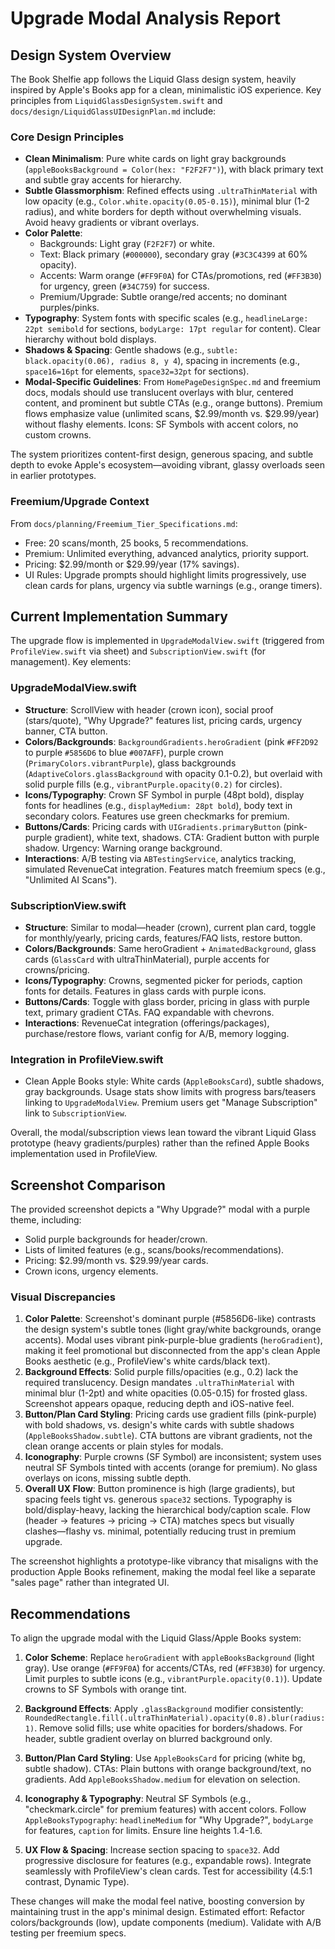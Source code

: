 # Upgrade Modal Analysis Report

## Design System Overview

The Book Shelfie app follows the Liquid Glass design system, heavily inspired by Apple's Books app for a clean, minimalistic iOS experience. Key principles from `LiquidGlassDesignSystem.swift` and `docs/design/LiquidGlassUIDesignPlan.md` include:

### Core Design Principles
- **Clean Minimalism**: Pure white cards on light gray backgrounds (`appleBooksBackground = Color(hex: "F2F2F7")`), with black primary text and subtle gray accents for hierarchy.
- **Subtle Glassmorphism**: Refined effects using `.ultraThinMaterial` with low opacity (e.g., `Color.white.opacity(0.05-0.15)`), minimal blur (1-2 radius), and white borders for depth without overwhelming visuals. Avoid heavy gradients or vibrant overlays.
- **Color Palette**:
  - Backgrounds: Light gray (`F2F2F7`) or white.
  - Text: Black primary (`#000000`), secondary gray (`#3C3C4399` at 60% opacity).
  - Accents: Warm orange (`#FF9F0A`) for CTAs/promotions, red (`#FF3B30`) for urgency, green (`#34C759`) for success.
  - Premium/Upgrade: Subtle orange/red accents; no dominant purples/pinks.
- **Typography**: System fonts with specific scales (e.g., `headlineLarge: 22pt semibold` for sections, `bodyLarge: 17pt regular` for content). Clear hierarchy without bold displays.
- **Shadows & Spacing**: Gentle shadows (e.g., `subtle: black.opacity(0.06), radius 8, y 4`), spacing in increments (e.g., `space16=16pt` for elements, `space32=32pt` for sections).
- **Modal-Specific Guidelines**: From `HomePageDesignSpec.md` and freemium docs, modals should use translucent overlays with blur, centered content, and prominent but subtle CTAs (e.g., orange buttons). Premium flows emphasize value (unlimited scans, $2.99/month vs. $29.99/year) without flashy elements. Icons: SF Symbols with accent colors, no custom crowns.

The system prioritizes content-first design, generous spacing, and subtle depth to evoke Apple's ecosystem—avoiding vibrant, glassy overloads seen in earlier prototypes.

### Freemium/Upgrade Context
From `docs/planning/Freemium_Tier_Specifications.md`:
- Free: 20 scans/month, 25 books, 5 recommendations.
- Premium: Unlimited everything, advanced analytics, priority support.
- Pricing: $2.99/month or $29.99/year (17% savings).
- UI Rules: Upgrade prompts should highlight limits progressively, use clean cards for plans, urgency via subtle warnings (e.g., orange timers).

## Current Implementation Summary

The upgrade flow is implemented in `UpgradeModalView.swift` (triggered from `ProfileView.swift` via sheet) and `SubscriptionView.swift` (for management). Key elements:

### UpgradeModalView.swift
- **Structure**: ScrollView with header (crown icon), social proof (stars/quote), "Why Upgrade?" features list, pricing cards, urgency banner, CTA button.
- **Colors/Backgrounds**: `BackgroundGradients.heroGradient` (pink `#FF2D92` to purple `#5856D6` to blue `#007AFF`), purple crown (`PrimaryColors.vibrantPurple`), glass backgrounds (`AdaptiveColors.glassBackground` with opacity 0.1-0.2), but overlaid with solid purple fills (e.g., `vibrantPurple.opacity(0.2)` for circles).
- **Icons/Typography**: Crown SF Symbol in purple (48pt bold), display fonts for headlines (e.g., `displayMedium: 28pt bold`), body text in secondary colors. Features use green checkmarks for premium.
- **Buttons/Cards**: Pricing cards with `UIGradients.primaryButton` (pink-purple gradient), white text, shadows. CTA: Gradient button with purple shadow. Urgency: Warning orange background.
- **Interactions**: A/B testing via `ABTestingService`, analytics tracking, simulated RevenueCat integration. Features match freemium specs (e.g., "Unlimited AI Scans").

### SubscriptionView.swift
- **Structure**: Similar to modal—header (crown), current plan card, toggle for monthly/yearly, pricing cards, features/FAQ lists, restore button.
- **Colors/Backgrounds**: Same heroGradient + `AnimatedBackground`, glass cards (`GlassCard` with ultraThinMaterial), purple accents for crowns/pricing.
- **Icons/Typography**: Crowns, segmented picker for periods, caption fonts for details. Features in glass cards with purple icons.
- **Buttons/Cards**: Toggle with glass border, pricing in glass with purple text, primary gradient CTAs. FAQ expandable with chevrons.
- **Interactions**: RevenueCat integration (offerings/packages), purchase/restore flows, variant config for A/B, memory logging.

### Integration in ProfileView.swift
- Clean Apple Books style: White cards (`AppleBooksCard`), subtle shadows, gray backgrounds. Usage stats show limits with progress bars/teasers linking to `UpgradeModalView`. Premium users get "Manage Subscription" link to `SubscriptionView`.

Overall, the modal/subscription views lean toward the vibrant Liquid Glass prototype (heavy gradients/purples) rather than the refined Apple Books implementation used in ProfileView.

## Screenshot Comparison

The provided screenshot depicts a "Why Upgrade?" modal with a purple theme, including:
- Solid purple backgrounds for header/crown.
- Lists of limited features (e.g., scans/books/recommendations).
- Pricing: $2.99/month vs. $29.99/year cards.
- Crown icons, urgency elements.

### Visual Discrepancies
1. **Color Palette**: Screenshot's dominant purple (#5856D6-like) contrasts the design system's subtle tones (light gray/white backgrounds, orange accents). Modal uses vibrant pink-purple-blue gradients (`heroGradient`), making it feel promotional but disconnected from the app's clean Apple Books aesthetic (e.g., ProfileView's white cards/black text).
2. **Background Effects**: Solid purple fills/opacities (e.g., 0.2) lack the required translucency. Design mandates `.ultraThinMaterial` with minimal blur (1-2pt) and white opacities (0.05-0.15) for frosted glass. Screenshot appears opaque, reducing depth and iOS-native feel.
3. **Button/Plan Card Styling**: Pricing cards use gradient fills (pink-purple) with bold shadows, vs. design's white cards with subtle shadows (`AppleBooksShadow.subtle`). CTA buttons are vibrant gradients, not the clean orange accents or plain styles for modals.
4. **Iconography**: Purple crowns (SF Symbol) are inconsistent; system uses neutral SF Symbols tinted with accents (orange for premium). No glass overlays on icons, missing subtle depth.
5. **Overall UX Flow**: Button prominence is high (large gradients), but spacing feels tight vs. generous `space32` sections. Typography is bold/display-heavy, lacking the hierarchical body/caption scale. Flow (header → features → pricing → CTA) matches specs but visually clashes—flashy vs. minimal, potentially reducing trust in premium upgrade.

The screenshot highlights a prototype-like vibrancy that misaligns with the production Apple Books refinement, making the modal feel like a separate "sales page" rather than integrated UI.

## Recommendations

To align the upgrade modal with the Liquid Glass/Apple Books system:

1. **Color Scheme**: Replace `heroGradient` with `appleBooksBackground` (light gray). Use orange (`#FF9F0A`) for accents/CTAs, red (`#FF3B30`) for urgency. Limit purples to subtle icons (e.g., `vibrantPurple.opacity(0.1)`). Update crowns to SF Symbols with orange tint.
   
2. **Background Effects**: Apply `.glassBackground` modifier consistently: `RoundedRectangle.fill(.ultraThinMaterial).opacity(0.8).blur(radius: 1)`. Remove solid fills; use white opacities for borders/shadows. For header, subtle gradient overlay on blurred background only.

3. **Button/Plan Card Styling**: Use `AppleBooksCard` for pricing (white bg, subtle shadow). CTAs: Plain buttons with orange background/text, no gradients. Add `AppleBooksShadow.medium` for elevation on selection.

4. **Iconography & Typography**: Neutral SF Symbols (e.g., "checkmark.circle" for premium features) with accent colors. Follow `AppleBooksTypography`: `headlineMedium` for "Why Upgrade?", `bodyLarge` for features, `caption` for limits. Ensure line heights 1.4-1.6.

5. **UX Flow & Spacing**: Increase section spacing to `space32`. Add progressive disclosure for features (e.g., expandable rows). Integrate seamlessly with ProfileView's clean cards. Test for accessibility (4.5:1 contrast, Dynamic Type).

These changes will make the modal feel native, boosting conversion by maintaining trust in the app's minimal design. Estimated effort: Refactor colors/backgrounds (low), update components (medium). Validate with A/B testing per freemium specs.
